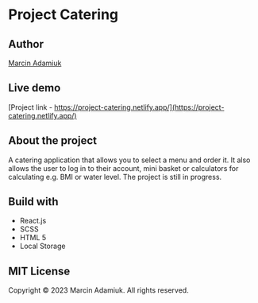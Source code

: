 # Project Catering

## Author
[Marcin Adamiuk](https://github.com/Marcin32167)
## Live demo
[Project link - https://project-catering.netlify.app/](https://project-catering.netlify.app/)
## About the project
A catering application that allows you to select a menu and order it. It also allows the user to log in to their account, mini basket or calculators for calculating e.g. BMI or water level.
The project is still in progress.
## Build with
* React.js
* SCSS
* HTML 5
* Local Storage
## MIT License
Copyright © 2023 Marcin Adamiuk. All rights reserved.